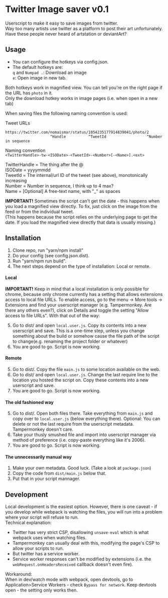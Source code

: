 # Twitter Image saver v0.1

Userscript to make it easy to save images from twitter.  
Way too many artists use twitter as a platform to post their art unfortunately. Have these people never heard of artstation or deviantArt?

## Usage
* You can configure the hotkeys via config.json.
* The default hotkeys are:  
`q` and `Numpad .`: Download an image  
`e`: Open image in new tab.

Both hotkeys work in magnified view. You can tell you're on the right page if the URL has `photo` in it.  
Only the download hotkey works in image pages (i.e. when open in a new tab)

When saving files the following naming convention is used:

Tweet URLs

```
https://twitter.com/nomaismar/status/1054235177914839041/photo/2
                    ^Handle          ^TweetId                  ^Number in sequence
```

Naming convention  
`<TwitterHandle>-tw-<ISODate>-<TweetId>-<Number>[-<Name>].<ext>`

TwitterHandle = The thing after the @  
ISODate = yyyymmdd  
TweetId = The internal/url ID of the tweet (see above), monotonically increasing  
Number = Number in sequence, I think up to 4 max?  
Name = [Optional] A free-text name, with "_" as spaces  

**IMPORTANT!** Sometimes the script can't get the date - this happens when you load a magnified view directly. To fix, just click on the image from the feed or from the individual tweet.  
(This happens because the script relies on the underlying page to get the date. If you load the magnified view directly that data is usually missing.)


## Installation

1. Clone repo, run "yarn/npm install"
2. Do your config (see config.json.dist).
3. Run "yarn/npm run build".
4. The next steps depend on the type of installation: Local or remote.

#### Local
**IMPORTANT!** Keep in mind that a local installation is only possible for chrome, because only chrome currently has a setting that allows extensions access to local file URLs. To enable access, go to the menu -> More tools -> Extensions and find your userscript manager (e.g. Tampermonkey. Are there any others even?), click on Details and toggle the setting "Allow access to file URLs".
With that out of the way:

5. Go to dist/ and open `local.user.js`. Copy its contents into a new userscript and save.
This is a one-time step, unless you change something about the build or somehow cause the file path of the script to change(e.g. renaming the project folder or whatever)
6. You are good to go. Script is now working.

#### Remote
5. Go to dist/. Copy the file `main.js` to some location available on the web.
6. Go to dist/ and open `local.user.js`. Change the last require line to the location you hosted the script on. Copy these contents into a new userscript and save.
7. You are good to go. Script is now working.

#### The old fashioned way
5. Go to dist/. Open both files there. Take everything from `main.js` and copy over to `local.user.js` (below everything there). Optional: You can delete or not the last require from the userscript metadata. Tampermonkey doesn't care.
6. Take your thusly smushed file and import into userscript manager via method of preference (i.e. copy-paste everything like it's 2006).
7. You are good to go. Script is now working.

#### The unnecessarily manual way
1. Make your own metadata. Good luck. (Take a look at `package.json`)
2. Copy the code from `dist/main.js` below that.
3. Put that in your script mannager.


## Development

Local development is the easiest option. However, there is one caveat - if you develop while webpack is watching the files, you will run into a problem where your script will refuse to run.  
Technical explanation:
* Twitter has very strict CSP, disallowing `unsave-eval` which is what webpack uses when watching files.
* Tampermonkey can usually deal with this, modifying the page's CSP to allow your scripts to run.
* But twitter has a service worker.
* Service worker responses can't be modified by extensions (i.e. the `webRequest.onHeadersReceived` callback doesn't even fire).

Workaround:  
When in dev/watch mode with webpack, open devtools, go to Application>Service Workers - check `Bypass for network`. Keep devtools open - the setting only works then.
